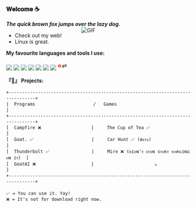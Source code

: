 ### **𝐖𝐞𝐥𝐜𝐨𝐦𝐞 ☕**
***The quick brown fox jumps over the lazy dog.***
  <img align="right" alt="GIF" src="https://i.imgur.com/XLoUTDF.png" width="300"/>
  
- Check out my web!
- Linux is great. 

**My favourite languages and tools I use:**  

<code><img height="25" src="https://i.imgur.com/jI8K2oe.png"></code>
<code><img height="25" src="https://i.imgur.com/emR5p0Y.png"></code>
<code><img height="25" src="https://i.imgur.com/kEuU82j.png"></code>
<code><img height="25" src="https://i.imgur.com/6FB64I2.png"></code>
<code><img height="25" src="https://i.imgur.com/UTo2THv.png"></code>
<code><img height="25" src="https://i.imgur.com/RdnXuz8.png"></code>
<code><img height="25" src="https://i.imgur.com/IHOnwgS.png"></code>
<code><img height="25" src="https://raw.githubusercontent.com/github/explore/80688e429a7d4ef2fca1e82350fe8e3517d3494d/topics/git/git.png"></code>

**『🚧』 Projects:**

```text
+--------------------------------------------------------------------------------+
|  Programs                      /   Games                                       |
+--------------------------------------------------------------------------------+ 
[  Campfire ❌                   |     The Cup of Tea ✅                          ]
[  Goat. ✅                      |     Car Hunt ✅ (ʙᴇᴛᴀ)                         ]
[  Thunderbolt ✅                |     Mire ❌ (ᴅɪᴅɴ'ᴛ ᴇᴠᴇɴ sᴛᴀʀᴛ ᴡᴏʀᴋɪɴɢ ᴏɴ ɪᴛ)  ]
[  GoatAI ❌                     |                       ☕                       ]
+--------------------------------------------------------------------------------+

✅ = You can use it. Yay!
❌ = It's not for download right now.
```
